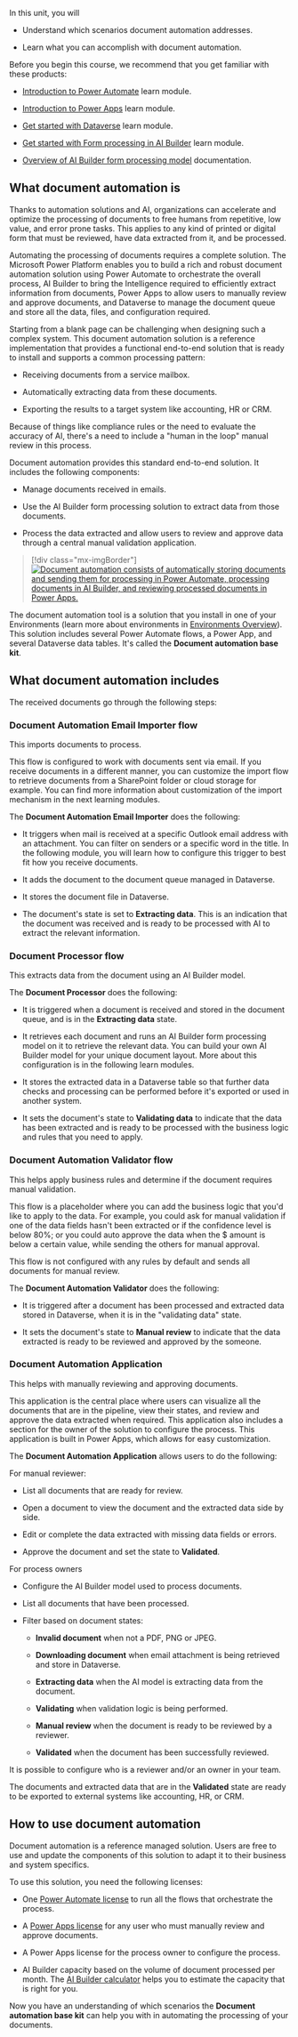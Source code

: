 In this unit, you will

- Understand which scenarios document automation addresses.

- Learn what you can accomplish with document automation.

Before you begin this course, we recommend that you get familiar with these products:

- [Introduction to Power Automate](https://docs.microsoft.com/learn/modules/introduction-power-automate/) learn module.

- [Introduction to Power Apps](https://docs.microsoft.com/learn/modules/introduction-power-apps/) learn module.

- [Get started with Dataverse](https://docs.microsoft.com/learn/modules/get-started-with-powerapps-common-data-service/) learn module.

- [Get started with Form processing in AI Builder](https://docs.microsoft.com/learn/modules/get-started-with-form-processing/) learn module.

- [Overview of AI Builder form processing model](https://docs.microsoft.com/ai-builder/form-processing-model-overview) documentation.

## What document automation is

Thanks to automation solutions and AI, organizations can accelerate and optimize the processing of documents to free humans from repetitive, low value, and error prone tasks. This applies to any kind of printed or digital form that must be reviewed, have data extracted from it, and be processed.

Automating the processing of documents requires a complete solution. The Microsoft Power Platform enables you to build a rich and robust document automation solution using Power Automate to orchestrate the overall process, AI Builder to bring the Intelligence required to efficiently extract information from documents, Power Apps to allow users to manually review and approve documents, and Dataverse to manage the document queue and store all the data, files, and configuration required.

Starting from a blank page can be challenging when designing such a complex system. This document automation solution is a reference implementation that provides a functional end-to-end solution that is ready to install and supports a common processing pattern: 

- Receiving documents from a service mailbox.

- Automatically extracting data from these documents.

- Exporting the results to a target system like accounting, HR or CRM.

Because of things like compliance rules or the need to evaluate the accuracy of AI, there's a need to include a "human in the loop" manual review in this process.

Document automation provides this standard end-to-end solution. It includes the following components:

- Manage documents received in emails.

- Use the AI Builder form processing solution to extract data from those documents.

- Process the data extracted and allow users to review and approve data through a central manual validation application.

> [!div class="mx-imgBorder"]
> [![Document automation consists of automatically storing documents and sending them for processing in Power Automate, processing documents in AI Builder, and reviewing processed documents in Power Apps.](../media/1-document-automation.png)](../media/1-document-automation.png#lightbox)

The document automation tool is a solution that you install in one of your Environments (learn more about environments in [Environments Overview](https://docs.microsoft.com/power-platform/admin/environments-overview)). This solution includes several Power Automate flows, a Power App, and several Dataverse data tables. It's called the **Document automation base kit**.

## What document automation includes

The received documents go through the following steps:

### Document Automation Email Importer flow

This imports documents to process.

This flow is configured to work with documents sent via email. If you receive documents in a different manner, you can customize the import flow to retrieve documents from a SharePoint folder or cloud storage for example. You can find more information about customization of the import mechanism in the next learning modules.

The **Document Automation Email Importer** does the following:

  - It triggers when mail is received at a specific Outlook email address with an attachment. You can filter on senders or a specific word in the title. In the following module, you will learn how to configure this trigger to best fit how you receive documents.

  - It adds the document to the document queue managed in Dataverse.

  - It stores the document file in Dataverse.

  - The document's state is set to **Extracting data**. This is an indication that the document was received and is ready to be processed with AI to extract the relevant information.

### Document Processor flow

This extracts data from the document using an AI Builder model.

The **Document Processor** does the following:

  - It is triggered when a document is received and stored in the document queue, and is in the **Extracting data** state.

  - It retrieves each document and runs an AI Builder form processing model on it to retrieve the relevant data. You can build your own AI Builder model for your unique document layout. More about this configuration is in the following learn modules.

  - It stores the extracted data in a Dataverse table so that further data checks and processing can be performed before it's exported or used in another system.

  - It sets the document's state to **Validating data** to indicate that the data has been extracted and is ready to be processed with the business logic and rules that you need to apply.

### Document Automation Validator flow

This helps apply business rules and determine if the document requires manual validation.

This flow is a placeholder where you can add the business logic that you'd like to apply to the data. For example, you could ask for manual validation if one of the data fields hasn't been extracted or if the confidence level is below 80%; or you could auto approve the data when the \$ amount is below a certain value, while sending the others for manual approval.

This flow is not configured with any rules by default and sends all documents for manual review.

The **Document Automation Validator** does the following:

  - It is triggered after a document has been processed and extracted data stored in Dataverse, when it is in the "validating data" state.

  - It sets the document's state to **Manual review** to indicate that the data extracted is ready to be reviewed and approved by the someone.

### Document Automation Application

This helps with manually reviewing and approving documents.

This application is the central place where users can visualize all the documents that are in the pipeline, view their states, and review and approve the data extracted when required. This application also includes a section for the owner of the solution to configure the process. This application is built in Power Apps, which allows for easy customization.

The **Document Automation Application** allows users to do the following:

For manual reviewer:

  - List all documents that are ready for review.

  - Open a document to view the document and the extracted data side by side.

  - Edit or complete the data extracted with missing data fields or errors.

  - Approve the document and set the state to **Validated**.

For process owners

  - Configure the AI Builder model used to process documents.

  - List all documents that have been processed.

  - Filter based on document states:

    - **Invalid document** when not a PDF, PNG or JPEG.

    - **Downloading document** when email attachment is being retrieved and store in Dataverse.

    - **Extracting data** when the AI model is extracting data from the document.

    - **Validating** when validation logic is being performed.

    - **Manual review** when the document is ready to be reviewed by a reviewer.

    - **Validated** when the document has been successfully reviewed.

It is possible to configure who is a reviewer and/or an owner in your team.

The documents and extracted data that are in the **Validated** state are ready to be exported to external systems like accounting, HR, or CRM.

## How to use document automation

Document automation is a reference managed solution. Users are free to use and update the components of this solution to adapt it to their business and system specifics.

To use this solution, you need the following licenses:

- One [Power Automate license](https://docs.microsoft.com/power-platform/admin/pricing-billing-skus/) to run all the flows that orchestrate the process.

- A [Power Apps license](https://docs.microsoft.com/power-platform/admin/pricing-billing-skus/) for any user who must manually review and approve documents.

- A Power Apps license for the process owner to configure the process.

- AI Builder capacity based on the volume of document processed per month. The [AI Builder calculator](https://flow.microsoft.com/ai-builder-calculator/) helps you to estimate the capacity that is right for you.

Now you have an understanding of which scenarios the **Document automation base kit** can help you with in automating the processing of your documents.
